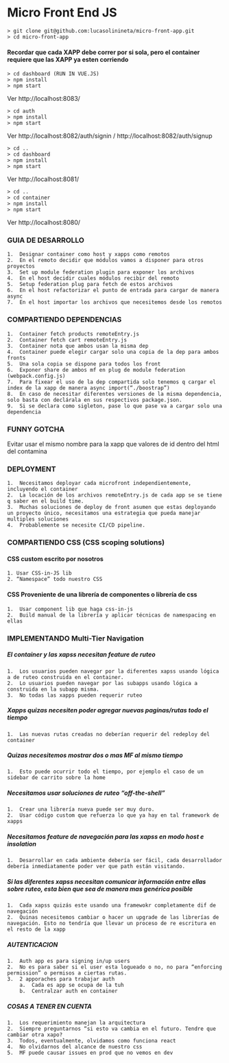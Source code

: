 # Micro Front End JS

    > git clone git@github.com:lucasolinineta/micro-front-app.git
    > cd micro-front-app

#### Recordar que cada XAPP debe correr por si sola, pero el container requiere que las XAPP ya esten corriendo

    > cd dashboard (RUN IN VUE.JS)
    > npm install
    > npm start

Ver http://localhost:8083/

    > cd auth
    > npm install
    > npm start

Ver http://localhost:8082/auth/signin / http://localhost:8082/auth/signup

    > cd ..
    > cd dashboard
    > npm install
    > npm start

Ver http://localhost:8081/

    > cd ..
    > cd container
    > npm install
    > npm start

Ver http://localhost:8080/

### GUIA DE DESARROLLO

    1.  Designar container como host y xapps como remotos
    2.  En el remoto decidir que módulos vamos a disponer para otros proyectos
    3.  Set up module federation plugin para exponer los archivos
    4.  En el host decidir cuales módulos recibir del remoto
    5.  Setup federation plug para fetch de estos archivos
    6.  En el host refactorizar el punto de entrada para cargar de manera async
    7.  En el host importar los archivos que necesitemos desde los remotos

### COMPARTIENDO DEPENDENCIAS

    1.  Container fetch products remoteEntry.js
    2.  Container fetch cart remoteEntry.js
    3.  Container nota que ambos usan la misma dep
    4.  Container puede elegir cargar solo una copia de la dep para ambos fronts
    5.  Una sola copia se dispone para todos los front
    6.  Exponer share de ambos mf en plug de module federation (webpack.config.js)
    7.  Para fixear el uso de la dep compartida solo tenemos q cargar el index de la xapp de manera async import(“./boostrap”)
    8.  En caso de necesitar diferentes versiones de la misma dependencia, solo basta con declárala en sus respectivos package.json.
    9.  Si se declara como sigleton, pase lo que pase va a cargar solo una dependencia

### FUNNY GOTCHA

Evitar usar el mismo nombre para la xapp que valores de id dentro del html del contamina

### DEPLOYMENT

    1.  Necesitamos deployar cada microfront independientemente, incluyendo el container
    2.  La locación de los archivos remoteEntry.js de cada app se se tiene q saber en el build time.
    3.  Muchas soluciones de deploy de front asumen que estas deployando un proyecto único, necesitamos una estrategia que pueda manejar multiples soluciones
    4.  Probablemente se necesite CI/CD pipeline.

### COMPARTIENDO CSS (CSS scoping solutions)

#### CSS custom escrito por nosotros

    1. Usar CSS-in-JS lib
    2. “Namespace” todo nuestro CSS

#### CSS Proveniente de una librería de componentes o librería de css

    1.  Usar component lib que haga css-in-js
    2.  Build manual de la librería y aplicar técnicas de namespacing en ellas

### IMPLEMENTANDO Multi-Tier Navigation

##### El container y las xapss necesitan feature de ruteo

    1.  Los usuarios pueden navegar por la diferentes xapss usando lógica a de ruteo construida en el container.
    2.  Lo usuarios pueden navegar por las subapps usando lógica a construida en la subapp misma.
    3.  No todas las xapps pueden requerir ruteo

##### Xapps quizas necesiten poder agregar nuevas paginas/rutas todo el tiempo

    1.  Las nuevas rutas creadas no deberían requerir del redeploy del container

##### Quizas necesitemos mostrar dos o mas MF al mismo tiempo

    1.  Esto puede ocurrir todo el tiempo, por ejemplo el caso de un sidebar de carrito sobre la home

##### Necesitamos usar soluciones de ruteo “off-the-shell”

    1.  Crear una librería nueva puede ser muy duro.
    2.  Usar código custom que refuerza lo que ya hay en tal framework de xapps

##### Necesitamos feature de navegación para las xapss en modo host e insolation

    1.  Desarrollar en cada ambiente debería ser fácil, cada desarrollador debería inmediatamente poder ver que path están visitando.

##### Si las diferentes xapss necesitan comunicar información entre ellas sobre ruteo, esta bien que sea de manera mas genérica posible

    1.  Cada xapss quizás este usando una framewokr completamente dif de navegación
    2.  Quinas necesitemos cambiar o hacer un upgrade de las librerías de navegación. Esto no tendría que llevar un proceso de re escritura en el resto de la xapp

##### AUTENTICACION

    1.  Auth app es para signing in/up users
    2.  No es para saber si el user esta logueado o no, no para “enforcing permission” o permisos a ciertas rutas.
    3.  2 apporaches para trabajar auth
        a.  Cada es app se ocupa de la tuh
        b.  Centralzar auth en container

##### COSAS A TENER EN CUENTA

    1.  Los requerimiento manejan la arquitectura
    2.  Siempre preguntarnos “si esto va cambia en el futuro. Tendre que cambiar otra xapo?
    3.  Todos, eventualmente, olvidamos como funciona react
    4.  No olvidarnos del alcance de nuestro css
    5.  MF puede causar issues en prod que no vemos en dev
